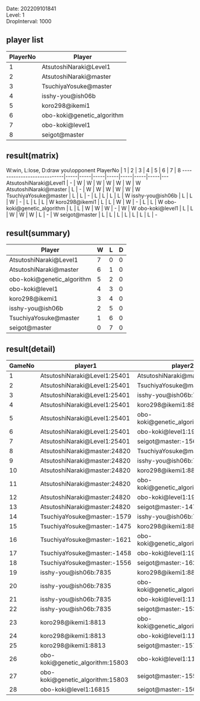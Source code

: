 Date: 202209101841  
Level: 1  
DropInterval: 1000  
## player list
PlayerNo  |  Player
----------|----------------------------
1         |  AtsutoshiNaraki@Level1
2         |  AtsutoshiNaraki@master
3         |  TsuchiyaYosuke@master
4         |  isshy-you@ish06b
5         |  koro298@ikemi1
6         |  obo-koki@genetic_algorithm
7         |  obo-koki@level1
8         |  seigot@master
## result(matrix)
W:win, L:lose, D:draw
you\opponent PlayerNo       |  1  |  2  |  3  |  4  |  5  |  6  |  7  |  8
----------------------------|-----|-----|-----|-----|-----|-----|-----|---
AtsutoshiNaraki@Level1      |  -  |  W  |  W  |  W  |  W  |  W  |  W  |  W
AtsutoshiNaraki@master      |  L  |  -  |  W  |  W  |  W  |  W  |  W  |  W
TsuchiyaYosuke@master       |  L  |  L  |  -  |  L  |  L  |  L  |  L  |  W
isshy-you@ish06b            |  L  |  L  |  W  |  -  |  L  |  L  |  L  |  W
koro298@ikemi1              |  L  |  L  |  W  |  W  |  -  |  L  |  L  |  W
obo-koki@genetic_algorithm  |  L  |  L  |  W  |  W  |  W  |  -  |  W  |  W
obo-koki@level1             |  L  |  L  |  W  |  W  |  W  |  L  |  -  |  W
seigot@master               |  L  |  L  |  L  |  L  |  L  |  L  |  L  |  -
## result(summary)
Player                      |  W  |  L  |  D
----------------------------|-----|-----|---
AtsutoshiNaraki@Level1      |  7  |  0  |  0
AtsutoshiNaraki@master      |  6  |  1  |  0
obo-koki@genetic_algorithm  |  5  |  2  |  0
obo-koki@level1             |  4  |  3  |  0
koro298@ikemi1              |  3  |  4  |  0
isshy-you@ish06b            |  2  |  5  |  0
TsuchiyaYosuke@master       |  1  |  6  |  0
seigot@master               |  0  |  7  |  0
## result(detail)
GameNo  |  player1                           |  player2
--------|------------------------------------|----------------------------------
1       |  AtsutoshiNaraki@Level1:25401      |  AtsutoshiNaraki@master:24820
2       |  AtsutoshiNaraki@Level1:25401      |  TsuchiyaYosuke@master:-1545
3       |  AtsutoshiNaraki@Level1:25401      |  isshy-you@ish06b:7835
4       |  AtsutoshiNaraki@Level1:25401      |  koro298@ikemi1:8813
5       |  AtsutoshiNaraki@Level1:25401      |  obo-koki@genetic_algorithm:15803
6       |  AtsutoshiNaraki@Level1:25401      |  obo-koki@level1:19104
7       |  AtsutoshiNaraki@Level1:25401      |  seigot@master:-1564
8       |  AtsutoshiNaraki@master:24820      |  TsuchiyaYosuke@master:-1629
9       |  AtsutoshiNaraki@master:24820      |  isshy-you@ish06b:7835
10      |  AtsutoshiNaraki@master:24820      |  koro298@ikemi1:8813
11      |  AtsutoshiNaraki@master:24820      |  obo-koki@genetic_algorithm:15803
12      |  AtsutoshiNaraki@master:24820      |  obo-koki@level1:19104
13      |  AtsutoshiNaraki@master:24820      |  seigot@master:-1475
14      |  TsuchiyaYosuke@master:-1579       |  isshy-you@ish06b:7835
15      |  TsuchiyaYosuke@master:-1475       |  koro298@ikemi1:8813
16      |  TsuchiyaYosuke@master:-1621       |  obo-koki@genetic_algorithm:15803
17      |  TsuchiyaYosuke@master:-1458       |  obo-koki@level1:19104
18      |  TsuchiyaYosuke@master:-1556       |  seigot@master:-1628
19      |  isshy-you@ish06b:7835             |  koro298@ikemi1:8813
20      |  isshy-you@ish06b:7835             |  obo-koki@genetic_algorithm:15803
21      |  isshy-you@ish06b:7835             |  obo-koki@level1:11593
22      |  isshy-you@ish06b:7835             |  seigot@master:-1536
23      |  koro298@ikemi1:8813               |  obo-koki@genetic_algorithm:15803
24      |  koro298@ikemi1:8813               |  obo-koki@level1:11593
25      |  koro298@ikemi1:8813               |  seigot@master:-1571
26      |  obo-koki@genetic_algorithm:15803  |  obo-koki@level1:11608
27      |  obo-koki@genetic_algorithm:15803  |  seigot@master:-1558
28      |  obo-koki@level1:16815             |  seigot@master:-1506
